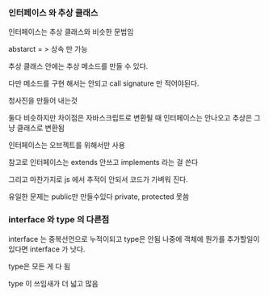 ### 인터페이스 와 추상 클래스

인터페이스는 추상 클래스와 비슷한 문법임

abstarct = > 상속 만 가능

추상 클래스 안에는 추상 메소드를 만들 수 있다.

다만 메소드를 구현 해서는 안되고 call signature 만 적어야된다.

청사진을 만들어 내는것

둘다 비슷하지만 차이점은 자바스크립트로 변환될 때 인터페이스는 안나오고 추상은 그냥 클래스로 변환됨

인터페이스는 오브젝트를 위해서만 사용

참고로 인터페이스는 extends 안쓰고 implements 라는 걸 쓴다

그리고 마찬가지로 js 에서 추적이 안되서 코드가 가벼워 진다.

유일한 문제는 public만 만들수있다 private, protected 못씀

### interface 와 type 의 다른점

interface 는 중복선언으로 누적이되고 type은 안됨
나중에 객체에 뭔가를 추가할일이있다면 interface 가 낫다.

type은 모든 게 다 됨

type 이 쓰임새가 더 넓고 많음
